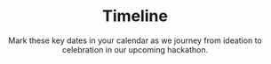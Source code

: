 ---
title: Timeline
subtitle: Mark these key dates in your calendar as we journey from ideation to celebration in our upcoming hackathon.
type: timeline
order: 5
timeline:
  - title: Call for Participation
    date: 10 Jun 2025
    description: Join us and transform the future of education.
  - title: Applications Deadline
    date: 19 Sep 2025
    description: Time's up -- let's hope you made it!
  - title: Evaluation of Applications
    date: 22 Sep 2025
    description: Our panel will review all submissions and select the most promising ideas.
  - title: Finalists Announcement
    date: 26 Sep 2025
    description: We will notify the candidates that have been selected to participate in the event.
  - title: Hacking
    date: 2 - 3 Oct 2025
    description: Enjoy a two day event packed with the greatest minds and start hacking!
---